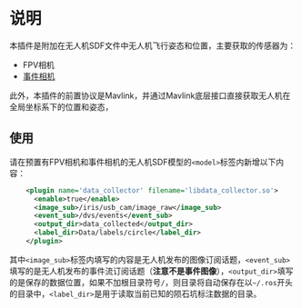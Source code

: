 # 说明
本插件是附加在无人机SDF文件中无人机飞行姿态和位置，主要获取的传感器为：
 - FPV相机
 - [事件相机](https://github.com/BugBubbles/gazebo_dvs_plugin)

此外，本插件的前置协议是Mavlink，并通过Mavlink底层接口直接获取无人机在全局坐标系下的位置和姿态，

## 使用
请在预置有FPV相机和事件相机的无人机SDF模型的`<model>`标签内新增以下内容：
```xml
    <plugin name='data_collector' filename='libdata_collector.so'>
      <enable>true</enable>
      <image_sub>/iris/usb_cam/image_raw</image_sub>
      <event_sub>/dvs/events</event_sub>
      <output_dir>data_collected</output_dir>
      <label_dir>Data/labels/circle</label_dir>
    </plugin>
```
其中`<image_sub>`标签内填写的内容是无人机发布的图像订阅话题，`<event_sub>`填写的是无人机发布的事件流订阅话题（**注意不是事件图像**），`<output_dir>`填写的是保存的数据位置，如果不加根目录符号`/`，则目录将自动保存在以`~/.ros`开头的目录中，`<label_dir>`是用于读取当前已知的陨石坑标注数据的目录。
